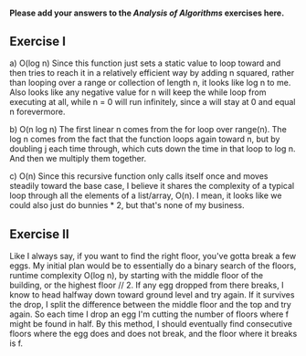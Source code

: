 #### Please add your answers to the **_Analysis of Algorithms_** exercises here.

## Exercise I

a) O(log n)
Since this function just sets a static value to loop toward and then tries to reach it in a relatively efficient way by adding n squared, rather than looping over a range or collection of length n, it looks like log n to me. Also looks like any negative value for n will keep the while loop from executing at all, while n = 0 will run infinitely, since a will stay at 0 and equal n forevermore.

b) O(n log n)
The first linear n comes from the for loop over range(n). The log n comes from the fact that the function loops again toward n, but by doubling j each time through, which cuts down the time in that loop to log n. And then we multiply them together.

c) O(n)
Since this recursive function only calls itself once and moves steadily toward the base case, I believe it shares the complexity of a typical loop through all the elements of a list/array, O(n). I mean, it looks like we could also just do bunnies \* 2, but that's none of my business.

## Exercise II

Like I always say, if you want to find the right floor, you've gotta break a few eggs. My initial plan would be to essentially do a binary search of the floors, runtime complexity O(log n), by starting with the middle floor of the building, or the highest floor // 2. If any egg dropped from there breaks, I know to head halfway down toward ground level and try again. If it survives the drop, I split the difference between the middle floor and the top and try again. So each time I drop an egg I'm cutting the number of floors where f might be found in half. By this method, I should eventually find consecutive floors where the egg does and does not break, and the floor where it breaks is f.
